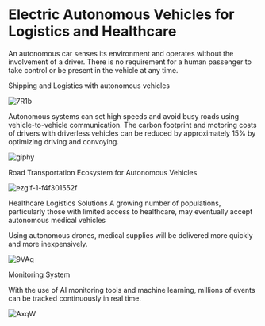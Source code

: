 # Electric Autonomous Vehicles for Logistics and Healthcare
An autonomous car senses its environment and operates without the involvement of a driver. There is no requirement for a human passenger to take control or be present in the vehicle at any time.

Shipping and Logistics with autonomous vehicles


![7R1b](https://user-images.githubusercontent.com/103935236/179872535-272cdc14-c3eb-4598-89ce-215cb67768d0.gif)


Autonomous systems can set high speeds and avoid busy roads using vehicle-to-vehicle communication. The carbon footprint and motoring costs of drivers with driverless vehicles can be reduced by approximately 15% by optimizing driving and convoying.

![giphy](https://user-images.githubusercontent.com/103935236/179874693-3435ebd7-cd5c-4168-963e-fce5b6e5ac36.gif)


Road Transportation Ecosystem for Autonomous Vehicles


![ezgif-1-f4f301552f](https://user-images.githubusercontent.com/103935236/180164161-20345507-2022-4de1-8e4c-5eece67fec40.gif)


Healthcare Logistics Solutions
A growing number of populations, particularly those with limited access to healthcare, may eventually accept autonomous medical vehicles

Using autonomous drones, medical supplies will be delivered more quickly and more inexpensively.

![9VAq](https://user-images.githubusercontent.com/103935236/179873002-ecac04ab-a7bd-4f73-9f04-2c8198c8c880.gif)


Monitoring System

With the use of AI monitoring tools and machine learning, millions of events can be tracked continuously in real time.

![AxqW](https://user-images.githubusercontent.com/103935236/179873661-4e19e1a8-d6c6-4f48-8b6e-9deef8d5d67d.gif)
